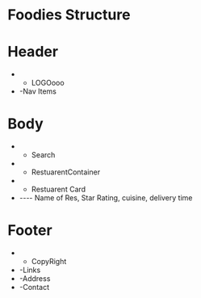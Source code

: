 # Foodies Structure

 # Header  
 * - LOGOooo
 * -Nav Items
 
 # Body
 * - Search
 * - RestuarentContainer
 * - Restuarent Card
 *  ---- Name of Res, Star Rating, cuisine, delivery time
 
 # Footer
 * - CopyRight
 * -Links
 * -Address
 * -Contact
 